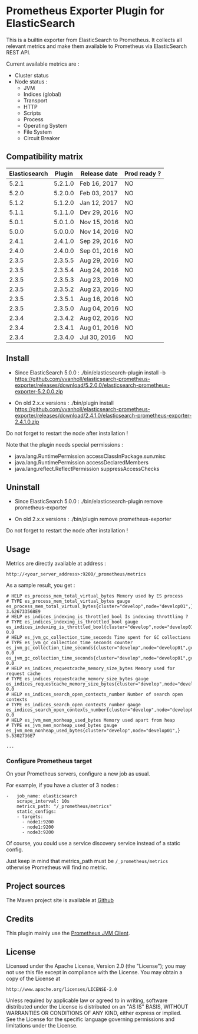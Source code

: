 # Prometheus Exporter Plugin for ElasticSearch

This is a builtin exporter from ElasticSearch to Prometheus.
It collects all relevant metrics and make them available to Prometheus via ElasticSearch REST API.

Current available metrics are :

- Cluster status
- Node status :
    - JVM
    - Indices (global)
    - Transport
    - HTTP
    - Scripts
    - Process
    - Operating System
    - File System
    - Circuit Breaker

## Compatibility matrix

| Elasticsearch  | Plugin         | Release date | Prod ready ? |
| -------------- | -------------- | ------------ | ------------ |
| 5.2.1          | 5.2.1.0        | Feb 16, 2017 | NO           |
| 5.2.0          | 5.2.0.0        | Feb 03, 2017 | NO           |
| 5.1.2          | 5.1.2.0        | Jan 12, 2017 | NO           |
| 5.1.1          | 5.1.1.0        | Dev 29, 2016 | NO           |
| 5.0.1          | 5.0.1.0        | Nov 15, 2016 | NO           |
| 5.0.0          | 5.0.0.0        | Nov 14, 2016 | NO           |
| 2.4.1          | 2.4.1.0        | Sep 29, 2016 | NO           |
| 2.4.0          | 2.4.0.0        | Sep 01, 2016 | NO           |
| 2.3.5          | 2.3.5.5        | Aug 29, 2016 | NO           |
| 2.3.5          | 2.3.5.4        | Aug 24, 2016 | NO           |
| 2.3.5          | 2.3.5.3        | Aug 23, 2016 | NO           |
| 2.3.5          | 2.3.5.2        | Aug 23, 2016 | NO           |
| 2.3.5          | 2.3.5.1        | Aug 16, 2016 | NO           |
| 2.3.5          | 2.3.5.0        | Aug 04, 2016 | NO           |
| 2.3.4          | 2.3.4.2        | Aug 02, 2016 | NO           |
| 2.3.4          | 2.3.4.1        | Aug 01, 2016 | NO           |
| 2.3.4          | 2.3.4.0        | Jul 30, 2016 | NO           |

## Install

- Since ElasticSearch 5.0.0 :
    ./bin/elasticsearch-plugin install -b https://github.com/vvanholl/elasticsearch-prometheus-exporter/releases/download/5.2.0.0/elasticsearch-prometheus-exporter-5.2.0.0.zip

- On old 2.x.x versions :
    ./bin/plugin install https://github.com/vvanholl/elasticsearch-prometheus-exporter/releases/download/2.4.1.0/elasticsearch-prometheus-exporter-2.4.1.0.zip

Do not forget to restart the node after installation !

Note that the plugin needs special permissions :

- java.lang.RuntimePermission accessClassInPackage.sun.misc
- java.lang.RuntimePermission accessDeclaredMembers
- java.lang.reflect.ReflectPermission suppressAccessChecks

## Uninstall

- Since ElasticSearch 5.0.0 :
    ./bin/elasticsearch-plugin remove prometheus-exporter

- On old 2.x.x versions :
    ./bin/plugin remove prometheus-exporter

Do not forget to restart the node after installation !

## Usage

Metrics are directly available at address :

    http://<your_server_address>:9200/_prometheus/metrics

As a sample result, you get :

```
# HELP es_process_mem_total_virtual_bytes Memory used by ES process
# TYPE es_process_mem_total_virtual_bytes gauge
es_process_mem_total_virtual_bytes{cluster="develop",node="develop01",} 3.626733568E9
# HELP es_indices_indexing_is_throttled_bool Is indexing throttling ?
# TYPE es_indices_indexing_is_throttled_bool gauge
es_indices_indexing_is_throttled_bool{cluster="develop",node="develop01",} 0.0
# HELP es_jvm_gc_collection_time_seconds Time spent for GC collections
# TYPE es_jvm_gc_collection_time_seconds counter
es_jvm_gc_collection_time_seconds{cluster="develop",node="develop01",gc="old",} 0.0
es_jvm_gc_collection_time_seconds{cluster="develop",node="develop01",gc="young",} 0.0
# HELP es_indices_requestcache_memory_size_bytes Memory used for request cache
# TYPE es_indices_requestcache_memory_size_bytes gauge
es_indices_requestcache_memory_size_bytes{cluster="develop",node="develop01",} 0.0
# HELP es_indices_search_open_contexts_number Number of search open contexts
# TYPE es_indices_search_open_contexts_number gauge
es_indices_search_open_contexts_number{cluster="develop",node="develop01",} 0.0
# HELP es_jvm_mem_nonheap_used_bytes Memory used apart from heap
# TYPE es_jvm_mem_nonheap_used_bytes gauge
es_jvm_mem_nonheap_used_bytes{cluster="develop",node="develop01",} 5.5302736E7

...
```

### Configure Prometheus target

On your Prometheus servers, configure a new job as usual.

For example, if you have a cluster of 3 nodes :

```
-   job_name: elasticsearch
    scrape_interval: 10s
    metrics_path: "/_prometheus/metrics"
    static_configs:
    - targets:
      - node1:9200
      - node1:9200
      - node3:9200
```

Of course, you could use a service discovery service instead of a static config.

Just keep in mind that metrics_path must be `/_prometheus/metrics` otherwise Prometheus will find no metric.

## Project sources

The Maven project site is available at [Github](https://github.com/vvanholl/elasticsearch-prometheus-exporter)

## Credits

This plugin mainly use the [Prometheus JVM Client](https://github.com/prometheus/client_java).

## License

Licensed under the Apache License, Version 2.0 (the "License");
you may not use this file except in compliance with the License.
You may obtain a copy of the License at

    http://www.apache.org/licenses/LICENSE-2.0

Unless required by applicable law or agreed to in writing, software
distributed under the License is distributed on an "AS IS" BASIS,
WITHOUT WARRANTIES OR CONDITIONS OF ANY KIND, either express or implied.
See the License for the specific language governing permissions and
limitations under the License.
